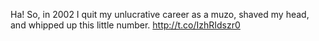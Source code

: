 Ha! So, in 2002 I quit my unlucrative career as a muzo, shaved my head, and whipped up this little number. <a href="http://t.co/IzhRIdszr0">http://t.co/IzhRIdszr0</a>